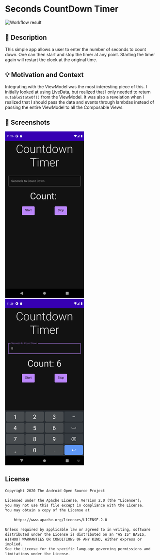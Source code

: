 # Seconds CountDown Timer

<!--- Replace <OWNER> with your Github Username and <REPOSITORY> with the name of your repository. -->
<!--- You can find both of these in the url bar when you open your repository in github. -->
![Workflow result](https://github.com/jlee923/anddev-compose-challenge-two/workflows/Check/badge.svg)


## :scroll: Description
This simple app allows a user to enter the number of seconds to count down. One can then start and
stop the timer at any point.  Starting the timer again will restart the clock at the original time.


## :bulb: Motivation and Context
Integrating with the ViewModel was the most interesting piece of this. I initially looked at using
LiveData, but realized that I only needed to return `mutableStateOf()` from the ViewModel.  It was
also a revelation when I realized that I should pass the data and events through lambdas instead of
passing the entire ViewModel to all the Composable Views.

## :camera_flash: Screenshots
<!-- You can add more screenshots here if you like -->
<img src="/results/screenshot_1.png" width="260">&emsp;<img src="/results/screenshot_2.png" width="260">

## License
```
Copyright 2020 The Android Open Source Project

Licensed under the Apache License, Version 2.0 (the "License");
you may not use this file except in compliance with the License.
You may obtain a copy of the License at

    https://www.apache.org/licenses/LICENSE-2.0

Unless required by applicable law or agreed to in writing, software
distributed under the License is distributed on an "AS IS" BASIS,
WITHOUT WARRANTIES OR CONDITIONS OF ANY KIND, either express or implied.
See the License for the specific language governing permissions and
limitations under the License.
```